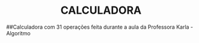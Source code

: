 <h1 align="center"> CALCULADORA </h1>

##Calculadora com 31 operações feita durante a aula da Professora Karla - Algoritmo
